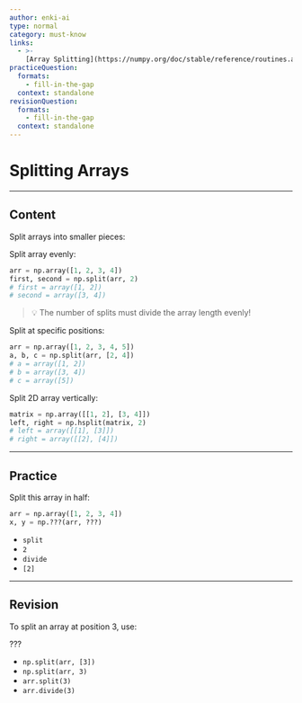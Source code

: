 ```yaml
---
author: enki-ai
type: normal
category: must-know
links:
  - >-
    [Array Splitting](https://numpy.org/doc/stable/reference/routines.array-manipulation.html){website}
practiceQuestion:
  formats:
    - fill-in-the-gap
  context: standalone
revisionQuestion:
  formats:
    - fill-in-the-gap
  context: standalone
---
```


# Splitting Arrays

---

## Content

Split arrays into smaller pieces:

Split array evenly:

```python
arr = np.array([1, 2, 3, 4])
first, second = np.split(arr, 2)
# first = array([1, 2])
# second = array([3, 4])
```

> 💡 The number of splits must divide the array length evenly!

Split at specific positions:

```python
arr = np.array([1, 2, 3, 4, 5])
a, b, c = np.split(arr, [2, 4])
# a = array([1, 2])
# b = array([3, 4])
# c = array([5])
```

Split 2D array vertically:

```python
matrix = np.array([[1, 2], [3, 4]])
left, right = np.hsplit(matrix, 2)
# left = array([[1], [3]])
# right = array([[2], [4]])
```

---

## Practice

Split this array in half:

```python
arr = np.array([1, 2, 3, 4])
x, y = np.???(arr, ???)
```

- `split`
- `2`
- `divide`
- `[2]`

---

## Revision

To split an array at position 3, use:

???

- `np.split(arr, [3])`
- `np.split(arr, 3)`
- `arr.split(3)`
- `arr.divide(3)`
